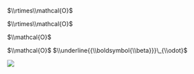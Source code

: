 $\\rtimes\\mathcal{O}$

$\\rtimes\\mathcal{O}$

$\\mathcal{O}$

$\\mathcal{O}$ $\\underline{{\\boldsymbol{\\beta}}}\_{\\odot}$

![](https://www.nta.go.jp/tmp/ac04a1bb-e1f9-4dad-89c9-c28d89ad23fa/images/c2baea8a0bd2bed2ce61ac744df7df20be441417c240c1140cbd95b3a8d3cc05.jpg)